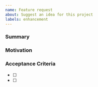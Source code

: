 ```yaml
---
name: Feature request
about: Suggest an idea for this project
labels: enhancement
---
```


### Summary

### Motivation

### Acceptance Criteria
- [ ]
- [ ]

